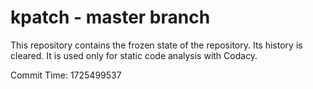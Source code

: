 # kpatch - master branch

This repository contains the frozen state of the repository.
Its history is cleared. It is used only for static code
analysis with Codacy.

Commit Time: 1725499537